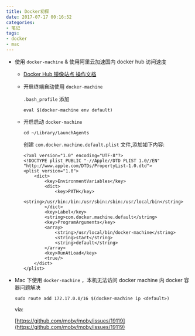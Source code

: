 ```yaml
---
title: Docker初探
date: 2017-07-17 00:16:52
categories:
- 笔记
tags:
- docker
- mac
---
```


- 使用 `docker-machine` & 使用阿里云加速国内 docker hub 访问速度

  + [Docker Hub 镜像站点 操作文档](https://cr.console.aliyun.com/?spm=5176.1971733.0.2.1dcs9Z#/accelerator)
  + 开启终端自动使用 `docker-machine`

    `.bash_profile` 添加
    ```
    eval $(docker-machine env default)
    ```
  + 开启启动 `docker-machine`
    ```
    cd ~/Library/LaunchAgents
    ```
    创建 `com.docker.machine.default.plist` 文件,添加如下内容:
    ```
    <?xml version="1.0" encoding="UTF-8"?>
    <!DOCTYPE plist PUBLIC "-//Apple//DTD PLIST 1.0//EN" "http://www.apple.com/DTDs/PropertyList-1.0.dtd">
    <plist version="1.0">
        <dict>
            <key>EnvironmentVariables</key>
            <dict>
                <key>PATH</key>
                <string>/usr/bin:/bin:/usr/sbin:/sbin:/usr/local/bin</string>
            </dict>
            <key>Label</key>
            <string>com.docker.machine.default</string>
            <key>ProgramArguments</key>
            <array>
                <string>/usr/local/bin/docker-machine</string>
                <string>start</string>
                <string>default</string>
            </array>
            <key>RunAtLoad</key>
            <true/>
        </dict>
    </plist>
    ```


- Mac 下使用 `docker-machine` ，本机无法访问 docker machine 内 docker 容器问题解决

  ```
  sudo route add 172.17.0.0/16 $(docker-machine ip <default>)
  ```

  via:

  [https://github.com/moby/moby/issues/19119](https://github.com/moby/moby/issues/19119)
